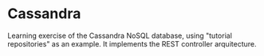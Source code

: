 # Cassandra
Learning exercise of the Cassandra NoSQL database, using "tutorial repositories" as an example. It implements the REST controller arquitecture.
